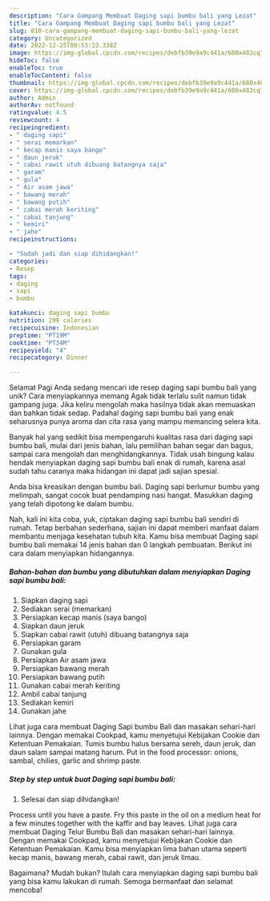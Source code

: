 ```yaml
---
description: "Cara Gampang Membuat Daging sapi bumbu bali yang Lezat"
title: "Cara Gampang Membuat Daging sapi bumbu bali yang Lezat"
slug: 810-cara-gampang-membuat-daging-sapi-bumbu-bali-yang-lezat
category: Uncategorized
date: 2022-12-25T00:53:23.338Z
image: https://img-global.cpcdn.com/recipes/debfb39e9a9c441a/680x482cq70/daging-sapi-bumbu-bali-foto-resep-utama.jpg
hideToc: false
enableToc: true
enableTocContent: false
thumbnail: https://img-global.cpcdn.com/recipes/debfb39e9a9c441a/680x482cq70/daging-sapi-bumbu-bali-foto-resep-utama.jpg
cover: https://img-global.cpcdn.com/recipes/debfb39e9a9c441a/680x482cq70/daging-sapi-bumbu-bali-foto-resep-utama.jpg
author: Admin
authorAv: notfound
ratingvalue: 4.5
reviewcount: 4
recipeingredient:
- " daging sapi"
- " serai memarkan"
- " kecap manis saya bango"
- " daun jeruk"
- " cabai rawit utuh dibuang batangnya saja"
- " garam"
- " gula"
- " Air asam jawa"
- " bawang merah"
- " bawang putih"
- " cabai merah keriting"
- " cabai tanjung"
- " kemiri"
- " jahe"
recipeinstructions:

- "Sudah jadi dan siap dihidangkan!"
categories:
- Resep
tags:
- daging
- sapi
- bumbu

katakunci: daging sapi bumbu 
nutrition: 299 calories
recipecuisine: Indonesian
preptime: "PT19M"
cooktime: "PT34M"
recipeyield: "4"
recipecategory: Dinner

---
```



Selamat Pagi Anda sedang mencari ide resep daging sapi bumbu bali yang unik? Cara menyiapkannya memang Agak tidak terlalu sulit namun tidak gampang juga. Jika keliru mengolah maka hasilnya tidak akan memuaskan dan bahkan tidak sedap. Padahal daging sapi bumbu bali yang enak seharusnya punya aroma dan cita rasa yang mampu memancing selera kita.


Banyak hal yang sedikit bisa mempengaruhi kualitas rasa dari daging sapi bumbu bali, mulai dari jenis bahan, lalu pemilihan bahan segar dan bagus, sampai cara mengolah dan menghidangkannya. Tidak usah bingung kalau hendak menyiapkan daging sapi bumbu bali enak di rumah, karena asal sudah tahu caranya maka hidangan ini dapat jadi sajian spesial.

Anda bisa kreasikan dengan bumbu bali. Daging sapi berlumur bumbu yang melimpah, sangat cocok buat pendamping nasi hangat. Masukkan daging yang telah dipotong ke dalam bumbu.


Nah, kali ini kita coba, yuk, ciptakan daging sapi bumbu bali sendiri di rumah. Tetap berbahan sederhana, sajian ini dapat memberi manfaat dalam membantu menjaga kesehatan tubuh kita. Kamu bisa membuat Daging sapi bumbu bali memakai 14 jenis bahan dan 0 langkah pembuatan. Berikut ini cara dalam menyiapkan hidangannya.

<!--inarticleads1-->

##### Bahan-bahan dan bumbu yang dibutuhkan dalam menyiapkan Daging sapi bumbu bali:

1. Siapkan  daging sapi
1. Sediakan  serai (memarkan)
1. Persiapkan  kecap manis (saya bango)
1. Siapkan  daun jeruk
1. Siapkan  cabai rawit (utuh) dibuang batangnya saja
1. Persiapkan  garam
1. Gunakan  gula
1. Persiapkan  Air asam jawa
1. Persiapkan  bawang merah
1. Persiapkan  bawang putih
1. Gunakan  cabai merah keriting
1. Ambil  cabai tanjung
1. Sediakan  kemiri
1. Gunakan  jahe


Lihat juga cara membuat Daging Sapi bumbu Bali dan masakan sehari-hari lainnya. Dengan memakai Cookpad, kamu menyetujui Kebijakan Cookie dan Ketentuan Pemakaian. Tumis bumbu halus bersama sereh, daun jeruk, dan daun salam sampai matang harum. Put in the food processor: onions, sambal, chilies, garlic and shrimp paste. 

<!--inarticleads2-->

##### Step by step untuk buat Daging sapi bumbu bali:


1. Selesai dan siap dihidangkan!

Process until you have a paste. Fry this paste in the oil on a medium heat for a few minutes together with the kaffir and bay leaves. Lihat juga cara membuat Daging Telur Bumbu Bali dan masakan sehari-hari lainnya. Dengan memakai Cookpad, kamu menyetujui Kebijakan Cookie dan Ketentuan Pemakaian. Kamu bisa menyiapkan lima bahan utama seperti kecap manis, bawang merah, cabai rawit, dan jeruk limau. 

Bagaimana? Mudah bukan? Itulah cara menyiapkan daging sapi bumbu bali yang bisa kamu lakukan di rumah. Semoga bermanfaat dan selamat mencoba!
